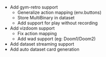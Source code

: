 - Add gym-retro support
    - Generalize action mapping (env.buttons)
    - Store MultiBinary in dataset
    - Add support for play without recording
- Add vizdoom support
    - Fix action mapping
    - Add wad support (eg: Doom1/Doom2)
- Add dataset streaming support
- Add auto dataset card generation
